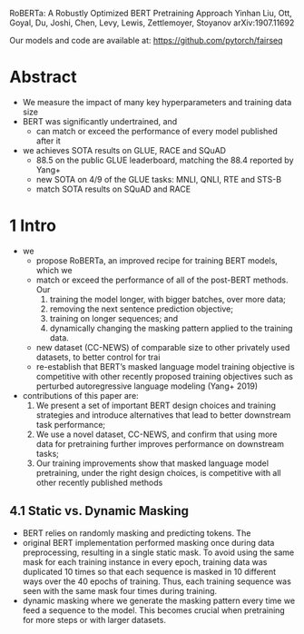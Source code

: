 RoBERTa: A Robustly Optimized BERT Pretraining Approach
Yinhan Liu, Ott, Goyal, Du, Joshi, Chen, Levy, Lewis, Zettlemoyer, Stoyanov
arXiv:1907.11692 

Our models and code are available at: https://github.com/pytorch/fairseq

# Abstract

* We measure the impact of many key hyperparameters and training data size
* BERT was significantly undertrained, and 
  * can match or exceed the performance of every model published after it
* we achieves SOTA results on GLUE, RACE and SQuAD
  * 88.5 on the public GLUE leaderboard, matching the 88.4 reported by Yang+
  * new SOTA on 4/9 of the GLUE tasks: MNLI, QNLI, RTE and STS-B
  * match SOTA results on SQuAD and RACE

# 1 Intro

* we 
  * propose RoBERTa, an improved recipe for training BERT models, which we
  * match or exceed the performance of all of the post-BERT methods.  Our
    1. training the model longer, with bigger batches, over more data; 
    1. removing the next sentence prediction objective; 
    1. training on longer sequences; and 
    1. dynamically changing the masking pattern applied to the training data.
  * new dataset (CC-NEWS) of comparable size to other privately used
    datasets, to better control for trai
  * re-establish that BERT’s masked language model training objective is
    competitive with other recently proposed training objectives such as
    perturbed autoregressive language modeling (Yang+ 2019)
* contributions of this paper are: 
  1. We present a set of important BERT design choices and training strategies
     and introduce alternatives that lead to better downstream task
     performance; 
  1. We use a novel dataset, CC-NEWS, and confirm that using more data for
     pretraining further improves performance on downstream tasks; 
  1. Our training improvements show that masked language model pretraining,
     under the right design choices, is competitive with all other recently
     published methods

## 4.1 Static vs. Dynamic Masking

* BERT relies on randomly masking and predicting tokens. The 
* original BERT implementation performed masking once during data
  preprocessing, resulting in a single static mask. To avoid using the same
  mask for each training instance in every epoch, training data was duplicated
  10 times so that each sequence is masked in 10 different ways over the 40
  epochs of training. Thus, each training sequence was seen with the same mask
  four times during training.  
* dynamic masking where we generate the masking pattern every time we feed a
  sequence to the model. This becomes crucial when pretraining for more steps
  or with larger datasets.
